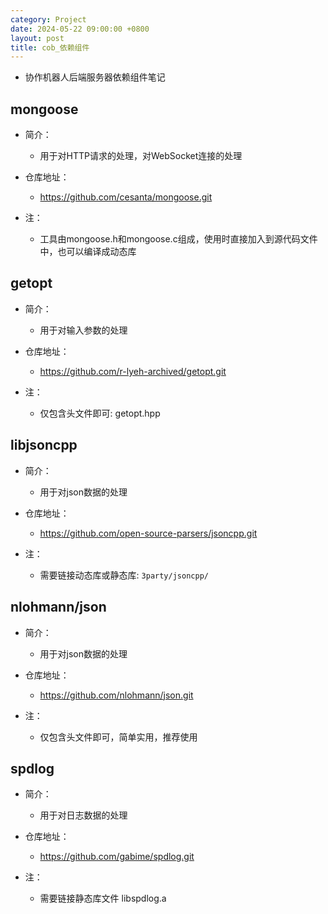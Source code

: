 ```yaml
---
category: Project
date: 2024-05-22 09:00:00 +0800
layout: post
title: cob_依赖组件
---
```


+ 协作机器人后端服务器依赖组件笔记

## mongoose

+ 简介：
  + 用于对HTTP请求的处理，对WebSocket连接的处理

+ 仓库地址：
  + https://github.com/cesanta/mongoose.git

+ 注：
  + 工具由mongoose.h和mongoose.c组成，使用时直接加入到源代码文件中，也可以编译成动态库

## getopt

+ 简介：
  + 用于对输入参数的处理

+ 仓库地址：
  + https://github.com/r-lyeh-archived/getopt.git

+ 注：
  + 仅包含头文件即可: getopt.hpp

## libjsoncpp 

+ 简介：
  + 用于对json数据的处理

+ 仓库地址：
  + https://github.com/open-source-parsers/jsoncpp.git

+ 注：
  + 需要链接动态库或静态库: `3party/jsoncpp/`

## nlohmann/json

+ 简介：
  + 用于对json数据的处理

+ 仓库地址：
  + https://github.com/nlohmann/json.git

+ 注：
  + 仅包含头文件即可，简单实用，推荐使用

## spdlog

+ 简介：
  + 用于对日志数据的处理

+ 仓库地址：
  + https://github.com/gabime/spdlog.git

+ 注：
  + 需要链接静态库文件 libspdlog.a